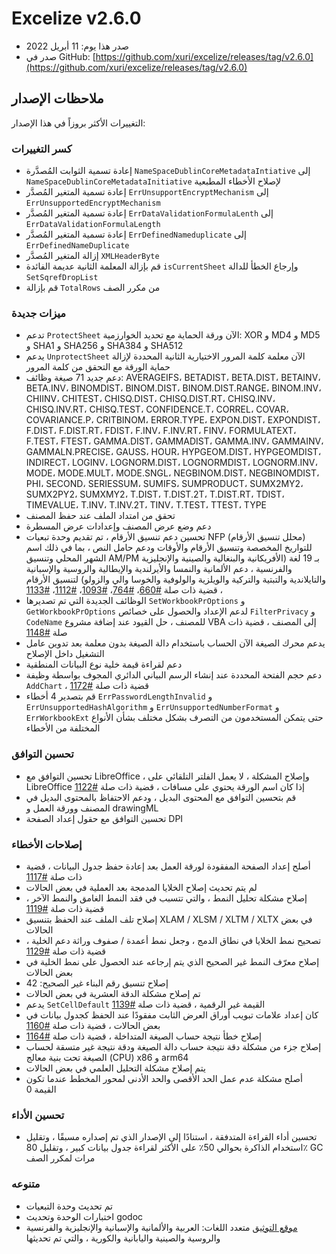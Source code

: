 # Excelize v2.6.0

* صدر هذا يوم: 11 أبريل 2022
* صدر في GitHub: [https://github.com/xuri/excelize/releases/tag/v2.6.0](https://github.com/xuri/excelize/releases/tag/v2.6.0)

## ملاحظات الإصدار

التغييرات الأكثر بروزاً في هذا الإصدار:

### كسر التغييرات

* إعادة تسمية الثوابت المُصدَّرة `NameSpaceDublinCoreMetadataIntiative` إلى `NameSpaceDublinCoreMetadataInitiative` لإصلاح الأخطاء المطبعية
* إعادة تسمية المتغير المُصدَّر `ErrUnsupportEncryptMechanism` إلى `ErrUnsupportedEncryptMechanism`
* إعادة تسمية المتغير المُصدَّر `ErrDataValidationFormulaLenth` إلى `ErrDataValidationFormulaLength`
* إعادة تسمية المتغير المُصدَّر `ErrDefinedNameduplicate` إلى `ErrDefinedNameDuplicate`
* إزالة المتغير المُصدَّر `XMLHeaderByte`
* قم بإزالة المعلمة الثانية عديمة الفائدة `isCurrentSheet` وإرجاع الخطأ للدالة `SetSqrefDropList`
* قم بإزالة `TotalRows` من مكرر الصف

### ميزات جديدة

* تدعم `ProtectSheet` الآن ورقة الحماية مع تحديد الخوارزمية: XOR و MD4 و MD5 و SHA1 و SHA256 و SHA384 و SHA512
* يدعم `UnprotectSheet` الآن معلمة كلمة المرور الاختيارية الثانية المحددة لإزالة حماية الورقة مع التحقق من كلمة المرور
* دعم جديد 71 صيغة وظائف: AVERAGEIFS، BETADIST، BETA.DIST، BETAINV، BETA.INV، BINOMDIST، BINOM.DIST، BINOM.DIST.RANGE، BINOM.INV، CHIINV، CHITEST، CHISQ.DIST، CHISQ.DIST.RT، CHISQ.INV، CHISQ.INV.RT، CHISQ.TEST، CONFIDENCE.T، CORREL، COVAR، COVARIANCE.P، CRITBINOM، ERROR.TYPE، EXPON.DIST، EXPONDIST، F.DIST، F.DIST.RT، FDIST، F.INV، F.INV.RT، FINV، FORMULATEXT، F.TEST، FTEST، GAMMA.DIST، GAMMADIST، GAMMA.INV، GAMMAINV، GAMMALN.PRECISE، GAUSS، HOUR، HYPGEOM.DIST، HYPGEOMDIST، INDIRECT، LOGINV، LOGNORM.DIST، LOGNORMDIST، LOGNORM.INV، MODE، MODE.MULT، MODE.SNGL، NEGBINOM.DIST، NEGBINOMDIST، PHI، SECOND، SERIESSUM، SUMIFS، SUMPRODUCT، SUMX2MY2، SUMX2PY2، SUMXMY2، T.DIST، T.DIST.2T، T.DIST.RT، TDIST، TIMEVALUE، T.INV، T.INV.2T، TINV، T.TEST، TTEST، TYPE
* تحقق من امتداد الملف عند حفظ المصنف
* دعم وضع عرض المصنف وإعدادات عرض المسطرة
* تحسين دعم تنسيق الأرقام ، تم تقديم وحدة تبعيات NFP (محلل تنسيق الأرقام) للتواريخ المخصصة وتنسيق الأرقام والأوقات ودعم حامل النص ، بما في ذلك اسم الشهر المحلي وتنسيق AM/PM بـ 19 لغة (الأفريكانية والبنغالية والصينية والإنجليزية والفرنسية ، دعم الألمانية والنمسا والأيرلندية والإيطالية والروسية والإسبانية والتايلاندية والتبتية والتركية والويلزية والولوفية والخوسا والي والزولو) لتنسيق الأرقام ، قضية ذات صلة [#660](https://github.com/xuri/excelize/issues/660)، [#764](https://github.com/xuri/excelize/issues/764)، [#1093](https://github.com/xuri/excelize/issues/1093)، [#1112](https://github.com/xuri/excelize/issues/1112)، [#1133](https://github.com/xuri/excelize/issues/1133)
* الوظائف الجديدة التي تم تصديرها `SetWorkbookPrOptions` و `GetWorkbookPrOptions` لدعم الإعداد والحصول على خصائص `FilterPrivacy` و `CodeName` للمصنف ، حل القيود عند إضافة مشروع VBA إلى المصنف ، قضية ذات صلة [#1148](https://github.com/xuri/excelize/issues/1148)
* يدعم محرك الصيغة الآن الحساب باستخدام دالة الصيغة بدون معلمة بعد تدوين عامل التشغيل داخل الإصلاح
* دعم لقراءة قيمة خلية نوع البيانات المنطقية
* دعم حجم الفتحة المحددة عند إنشاء الرسم البياني الدائري المجوف بواسطة وظيفة `AddChart` ، قضية ذات صلة [#1172](https://github.com/xuri/excelize/issues/1172)
* قم بتصدير 4 أخطاء `ErrPasswordLengthInvalid` و `ErrUnsupportedHashAlgorithm` و `ErrUnsupportedNumberFormat` و `ErrWorkbookExt` حتى يتمكن المستخدمون من التصرف بشكل مختلف بشأن الأنواع المختلفة من الأخطاء

### تحسين التوافق

* تحسين التوافق مع LibreOffice ، وإصلاح المشكلة ، لا يعمل الفلتر التلقائي على LibreOffice إذا كان اسم الورقة يحتوي على مسافات ، قضية ذات صلة [#1122](https://github.com/xuri/excelize/issues/1122)
* قم بتحسين التوافق مع المحتوى البديل ، ودعم الاحتفاظ بالمحتوى البديل في المصنف وورقة العمل و drawingML
* تحسين التوافق مع حقول إعداد الصفحة DPI

### إصلاحات الأخطاء

* أصلح إعداد الصفحة المفقودة لورقة العمل بعد إعادة حفظ جدول البيانات ، قضية ذات صلة [#1117](https://github.com/xuri/excelize/issues/1117)
* لم يتم تحديث إصلاح الخلايا المدمجة بعد العملية في بعض الحالات
* إصلاح مشكلة تحليل النمط ، والتي تتسبب في فقد النمط الغامق والنمط الآخر ، قضية ذات صلة [#1119](https://github.com/xuri/excelize/issues/1119)
* إصلاح تلف الملف عند الحفظ بتنسيق XLAM / XLSM / XLTM / XLTX في بعض الحالات
* تصحيح نمط الخلايا في نطاق الدمج ، وجعل نمط أعمدة / صفوف وراثة دعم الخلية ، قضية ذات صلة [#1129](https://github.com/xuri/excelize/issues/1129)
* إصلاح معرّف النمط غير الصحيح الذي يتم إرجاعه عند الحصول على نمط الخلية في بعض الحالات
* إصلاح تنسيق رقم البناء غير الصحيح: 42
* تم إصلاح مشكلة الدقة العشرية في بعض الحالات
* يدعم `SetCellDefault` القيمة غير الرقمية ، قضية ذات صلة [#1139](https://github.com/xuri/excelize/issues/1139)
* كان إعداد علامات تبويب أوراق العرض الثابت مفقودًا عند الحفظ كجدول بيانات في بعض الحالات ، قضية ذات صلة [#1160](https://github.com/xuri/excelize/issues/1160)
* إصلاح خطأ نتيجة حساب الصيغة المتداخلة ، قضية ذات صلة [#1164](https://github.com/xuri/excelize/issues/1164)
* إصلاح جزء من مشكلة دقة نتيجة حساب دالة الصيغة ودقة نتيجة غير متسقة لحساب الصيغة تحت بنية معالج (CPU) x86 و arm64
* يتم إصلاح مشكلة التحليل العلمي في بعض الحالات
* أصلح مشكلة عدم عمل الحد الأقصى والحد الأدنى لمحور المخطط عندما تكون القيمة 0

### تحسين الأداء

* تحسين أداء القراءة المتدفقة ، استنادًا إلى الإصدار الذي تم إصداره مسبقًا ، وتقليل استخدام الذاكرة بحوالي 50٪ على الأكثر لقراءة جدول بيانات كبير ، وتقليل 80٪ GC مرات لمكرر الصف

### متنوعه

* تم تحديث وحدة التبعيات
* اختبارات الوحدة وتحديث godoc
* [موقع التوثيق](https://xuri.me/excelize) متعدد اللغات: العربية والألمانية والإسبانية والإنجليزية والفرنسية والروسية والصينية واليابانية والكورية ، والتي تم تحديثها
